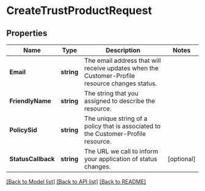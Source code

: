 # CreateTrustProductRequest

## Properties

Name | Type | Description | Notes
------------ | ------------- | ------------- | -------------
**Email** | **string** | The email address that will receive updates when the Customer-Profile resource changes status. | 
**FriendlyName** | **string** | The string that you assigned to describe the resource. | 
**PolicySid** | **string** | The unique string of a policy that is associated to the Customer-Profile resource. | 
**StatusCallback** | **string** | The URL we call to inform your application of status changes. | [optional] 

[[Back to Model list]](../README.md#documentation-for-models) [[Back to API list]](../README.md#documentation-for-api-endpoints) [[Back to README]](../README.md)


